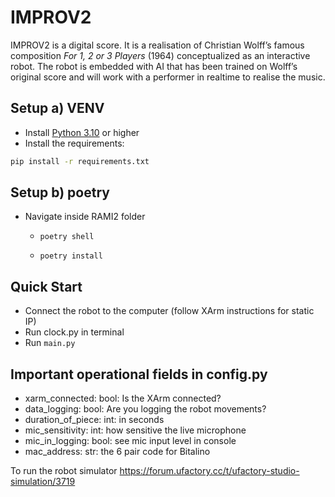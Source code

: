 # IMPROV2

IMPROV2 is a digital score. It is a realisation of Christian Wolff’s famous composition 
_For 1, 2 or 3 Players_ (1964) conceptualized as an interactive robot. 
The robot is embedded with AI that has been trained on Wolff’s original score and will work with 
a performer in realtime to realise the music.

## Setup a) VENV
- Install [Python 3.10](https://www.python.org/) or higher
- Install the requirements:
```bash
pip install -r requirements.txt
```
## Setup b) poetry
- Navigate inside RAMI2 folder
  -     poetry shell
  -     poetry install

## Quick Start
- Connect the robot to the computer (follow XArm instructions for static IP)
- Run clock.py in terminal
- Run `main.py`

## Important operational fields in config.py
- xarm_connected: bool: Is the XArm connected?
- data_logging: bool: Are you logging the robot movements?
- duration_of_piece: int: in seconds
- mic_sensitivity: int: how sensitive the live microphone
- mic_in_logging: bool: see mic input level in console
- mac_address: str: the 6 pair code for Bitalino

To run the robot simulator
https://forum.ufactory.cc/t/ufactory-studio-simulation/3719
